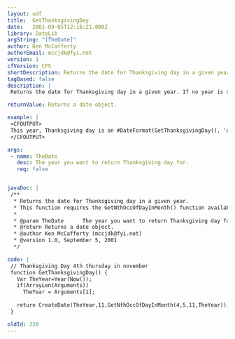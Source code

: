 ```yaml
---
layout: udf
title:  GetThanksgivingDay
date:   2001-09-05T12:16:21.000Z
library: DateLib
argString: "[TheDate]"
author: Ken McCafferty
authorEmail: mccjdk@fyi.net
version: 1
cfVersion: CF5
shortDescription: Returns the date for Thanksgiving day in a given year.
tagBased: false
description: |
 Returns the date for Thanksgiving day in a given year. If no year is specified, defaults to current year.

returnValue: Returns a date object.

example: |
 <CFOUTPUT>
 This year, Thanksgiving day is on #DateFormat(GetThanksgivingDay(), 'dddd, mmm dd')#.
 </CFOUTPUT>

args:
 - name: TheDate
   desc: The year you want to return Thanksgiving day for.
   req: false


javaDoc: |
 /**
  * Returns the date for Thanksgiving day in a given year.
  * This function requires the GetNthOccOfDayInMonth() function available from the DateLib library.
  * 
  * @param TheDate      The year you want to return Thanksgiving day for. 
  * @return Returns a date object. 
  * @author Ken McCafferty (mccjdk@fyi.net) 
  * @version 1.0, September 5, 2001 
  */

code: |
 // Thanksgiving Day 4th thursday in november
 function GetThanksgivingDay() {
   Var TheYear=Year(Now());
   if(ArrayLen(Arguments)) 
     TheYear = Arguments[1];
 
   return CreateDate(TheYear,11,GetNthOccOfDayInMonth(4,5,11,TheYear));
 }

oldId: 220
---
```


